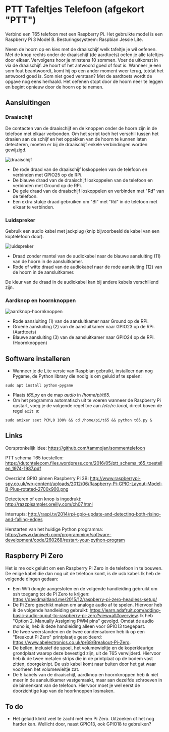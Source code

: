 # PTT Tafeltjes Telefoon (afgekort "PTT")
Verbind een T65 telefoon met een Raspberry Pi. Het gebruikte model is een Raspberry Pi 3 Model B. Besturingssysteem: Raspbian Jessie Lite.

Neem de hoorn op en kies met de draaischijf welk tafeltje je wil oefenen. Met de knop rechts onder de draaischijf (de aardtoets) oefen je alle tafeltjes door elkaar. Vervolgens hoor je minstens 10 sommen. Voer de uitkomst in via de draaischijf. Je hoort of het antwoord goed of fout is. Wanneer je een som fout beantwoordt, komt hij op een ander moment weer terug, totdat het antwoord goed is. Som niet goed verstaan? Met de aardtoets wordt de opgave nog eens herhaald. Het oefenen stopt door de hoorn neer te leggen en begint opnieuw door de hoorn op te nemen.

## Aansluitingen

### Draaischijf

De contacten van de draaischijf en de knoppen onder de hoorn zijn in de telefoon met elkaar verbonden. Om het script toch het verschil tussen het draaien aan de schijf en het oppakken van de hoorn te kunnen laten detecteren, moeten er bij de draaischijf enkele verbindingen worden gewijzigd.

![draaischijf](https://github.com/ralphcrutzen/PTT-Tafeltjes-Telefoon/blob/master/foto/PTT-draaischijf.jpg)

* De rode draad van de draaischijf loskoppelen van de telefoon en verbinden met GPIO25 op de RPi.
* De blauwe draad van de draaischijf loskoppelen van de telefoon en verbinden met Ground op de RPi.
* De gele draad van de draaischijf loskoppelen en verbinden met "Rd" van de telefoon.
* Een extra stukje draad gebruiken om "Bl" met "Rd" in de telefoon met elkaar te verbinden.

### Luidspreker

Gebruik een audio kabel met jackplug (knip bijvoorbeeld de kabel van een koptelefoon door).

![luidspreker](https://github.com/ralphcrutzen/PTT-Tafeltjes-Telefoon/blob/master/foto/PTT-luidspreker.jpg)

* Draad zonder mantel van de audiokabel naar de blauwe aansluiting (11) van de hoorn in de aansluitkamer.
* Rode of witte draad van de audiokabel naar de rode aansluiting (12) van de hoorn in de aansluitkamer.

De kleur van de draad in de audiokabel kan bij andere kabels verschillend zijn.

### Aardknop en hoornknoppen

![aardknop-hoornknoppen](https://github.com/ralphcrutzen/PTT-Tafeltjes-Telefoon/blob/master/foto/PTT-hoornknoppen-aardknop.jpg)

* Rode aansluiting (1) van de aansluitkamer naar Ground op de RPi.
* Groene aansluiting (2) van de aansluitkamer naar GPIO23 op de RPi. (Aardtoets)
* Blauwe aansluiting (3) van de aansluitkamer naar GPIO24 op de RPi. (Hoornknoppen)

## Software installeren

* Wanneer je de Lite versie van Raspbian gebruikt, installeer dan nog Pygame, de Python library die nodig is om geluid af te spelen:
```
sudo apt install python-pygame
```
* Plaats *t65.py* en de map *audio* in */home/pi/t65*.
* Om het programma automatisch uit te voeren wanneer de Raspberry Pi opstart, voeg je de volgende regel toe aan */etc/rc.local*, direct boven de regel ```exit 0```:
```
sudo amixer sset PCM,0 100% && cd /home/pi/t65 && python t65.py &
```

## Links

Oorspronkelijk idee: https://github.com/tammojan/sommentelefoon

PTT schema T65 toestellen: https://dutchtelecom.files.wordpress.com/2016/05/ptt_schema_t65_toestellen_1974-1987.pdf

Overzicht GPIO pinnen Raspberry Pi 3B: http://www.raspberrypi-spy.co.uk/wp-content/uploads/2012/06/Raspberry-Pi-GPIO-Layout-Model-B-Plus-rotated-2700x900.png

Detecteren of een knop is ingedrukt: http://razzpisampler.oreilly.com/ch07.html

Interrupts: http://raspi.tv/2014/rpi-gpio-update-and-detecting-both-rising-and-falling-edges

Herstarten van het huidige Python programma: https://www.daniweb.com/programming/software-development/code/260268/restart-your-python-program

## Raspberry Pi Zero

Het is me ook gelukt om een Raspberry Pi Zero in de telefoon in te bouwen. De enige kabel die dan nog uit de telefoon komt, is de usb kabel. Ik heb de volgende dingen gedaan:

* Een Wifi dongle aangesloten en de volgende handleiding gebruikt om ssh toegang tot de Pi Zero te krijgen: https://davidmaitland.me/2015/12/raspberry-pi-zero-headless-setup/
* De Pi Zero geschikt maken om analoge audio af te spelen. Hiervoor heb ik de volgende handleiding gebruikt: https://learn.adafruit.com/adding-basic-audio-ouput-to-raspberry-pi-zero?view=all#overview. Ik heb "Option 2. Manually Assigning PWM pins" gevolgd. Omdat de audio mono is, heb ik deze handleiding alleen voor GPIO13 toegepast.
* De twee weerstanden en de twee condensatoren heb ik op een "Breakout Pi Zero" printplaatje gesoldeerd: https://www.abelectronics.co.uk/p/68/Breakout-Pi-Zero.
* De bellen, inclusief de spoel, het volumewieltje en de koperkleurige grondplaat waarop deze bevestigd zijn, uit de T65 verwijderd. Hiervoor heb ik de twee metalen strips die in de printplaat op de bodem vast zitten, doorgeknipt. De usb kabel komt naar buiten door het gat waar voorheen het volumewieltje zat.
* De 5 kabels van de draaischijf, aardknop en hoornknoppen heb ik niet meer in de aansluitkamer vastgemaakt, maar aan dezelfde schroeven in de binnenkant van de telefoon. Hiervoor moet je wel eerst de doorzichtige kap van de hoorknoppen losmaken.

## To do

* Het geluid klinkt veel te zacht met een Pi Zero. Uitzoeken of het nog harder kan. Wellicht door, naast GPIO13, ook GPIO18 te gebruiken?
